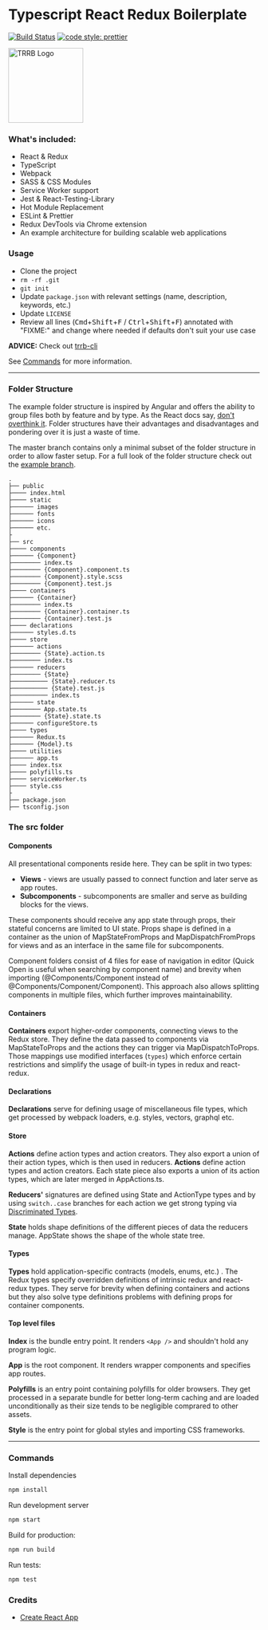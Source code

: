 # Typescript React Redux Boilerplate

[![Build Status](https://travis-ci.org/kaykayehnn/typescript-react-redux-boilerplate.svg?branch=master)](https://travis-ci.org/kaykayehnn/typescript-react-redux-boilerplate)
[![code style: prettier](https://img.shields.io/badge/code_style-prettier-ff69b4.svg)](https://github.com/prettier/prettier)

<img src="https://user-images.githubusercontent.com/19822240/52233118-ef9a1900-28c6-11e9-9cb2-a81e9b34df09.png" alt="TRRB Logo" width="150">

### What's included:

- React & Redux
- TypeScript
- Webpack
- SASS & CSS Modules
- Service Worker support
- Jest & React-Testing-Library
- Hot Module Replacement
- ESLint & Prettier
- Redux DevTools via Chrome extension
- An example architecture for building scalable web applications

### Usage

- Clone the project
- `rm -rf .git`
- `git init`
- Update `package.json` with relevant settings (name, description, keywords, etc.)
- Update `LICENSE`
- Review all lines (<kbd>Cmd</kbd>+<kbd>Shift</kbd>+<kbd>F</kbd> / <kbd>Ctrl</kbd>+<kbd>Shift</kbd>+<kbd>F</kbd>) annotated with "FIXME:" and change where needed if defaults don't suit your use case

**ADVICE:** Check out [trrb-cli](https://github.com/kayKayEhnn/trrb-cli)

See [Commands](#commands) for more information.

---

### Folder Structure

The example folder structure is inspired by Angular and offers the ability to group files both by feature and by type. As the React docs say, [don't overthink it](https://reactjs.org/docs/faq-structure.html#dont-overthink-it). Folder structures have their advantages and disadvantages and pondering over it is just a waste of time.

The master branch contains only a minimal subset of the folder structure in order to allow faster setup. For a full look of the folder structure check out the [example branch](https://github.com/kayKayEhnn/typescript-react-redux-boilerplate/tree/example).

```
.
├── public
├──── index.html
├──── static
├────── images
├────── fonts
├────── icons
├────── etc.
├
├── src
├──── components
├────── {Component}
├──────── index.ts
├──────── {Component}.component.ts
├──────── {Component}.style.scss
├──────── {Component}.test.js
├──── containers
├────── {Container}
├──────── index.ts
├──────── {Container}.container.ts
├──────── {Container}.test.js
├──── declarations
├────── styles.d.ts
├──── store
├────── actions
├──────── {State}.action.ts
├──────── index.ts
├────── reducers
├──────── {State}
├────────── {State}.reducer.ts
├────────── {State}.test.js
├────────── index.ts
├────── state
├──────── App.state.ts
├──────── {State}.state.ts
├────── configureStore.ts
├──── types
├────── Redux.ts
├────── {Model}.ts
├──── utilities
├────── app.ts
├──── index.tsx
├──── polyfills.ts
├──── serviceWorker.ts
├──── style.css
├
├── package.json
├── tsconfig.json
```

### The src folder

#### Components

All presentational components reside here. They can be split in two types:

- **Views** - views are usually passed to connect function and later serve as app routes.
- **Subcomponents** - subcomponents are smaller and serve as building blocks for the views.

These components should receive any app state through props, their stateful concerns are limited to UI state. Props shape is defined in a container as the union of MapStateFromProps and MapDispatchFromProps for views and as an interface in the same file for subcomponents.

Component folders consist of 4 files for ease of navigation in editor (Quick Open is useful when searching by component name) and brevity when importing (@Components/Component instead of @Components/Component/Component). This approach also allows splitting components in multiple files, which further improves maintainability.

#### Containers

**Containers** export higher-order components, connecting views to the Redux store. They define the data passed to components via MapStateToProps and the actions they can trigger via MapDispatchToProps. Those mappings use modified interfaces (`types`) which enforce certain restrictions and simplify the usage of built-in types in redux and react-redux.

#### Declarations

**Declarations** serve for defining usage of miscellaneous file types, which get processed by webpack loaders, e.g. styles, vectors, graphql etc.

#### Store

**Actions** define action types and action creators. They also export a union of their action types, which is then used in reducers.
**Actions** define action types and action creators. Each state piece also exports a union of its action types, which are later merged in AppActions.ts.

**Reducers'** signatures are defined using State and ActionType types and by using `switch..case` branches for each action we get strong typing via [Discriminated Types](https://www.typescriptlang.org/docs/handbook/advanced-types.html#discriminated-unions).

**State** holds shape definitions of the different pieces of data the reducers manage. AppState shows the shape of the whole state tree.

#### Types

**Types** hold application-specific contracts (models, enums, etc.) . The Redux types specify overridden definitions of intrinsic redux and react-redux types. They serve for brevity when defining containers and actions but they also solve type definitions problems with defining props for container components.

#### Top level files

**Index** is the bundle entry point. It renders `<App />` and shouldn't hold any program logic.

**App** is the root component. It renders wrapper components and specifies app routes.

**Polyfills** is an entry point containing polyfills for older browsers. They get processed in a separate bundle for better long-term caching and are loaded unconditionally as their size tends to be negligible comprared to other assets.

**Style** is the entry point for global styles and importing CSS frameworks.

---

### Commands

Install dependencies

```bash
npm install
```

Run development server

```bash
npm start
```

Build for production:

```bash
npm run build
```

Run tests:

```bash
npm test
```

### Credits

- [Create React App](https://github.com/facebook/create-react-app)
